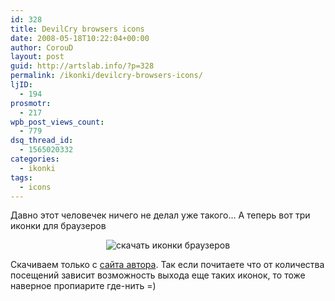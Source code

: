 ```yaml
---
id: 328
title: DevilCry browsers icons
date: 2008-05-18T10:22:04+00:00
author: CorouD
layout: post
guid: http://artslab.info/?p=328
permalink: /ikonki/devilcry-browsers-icons/
ljID:
  - 194
prosmotr:
  - 217
wpb_post_views_count:
  - 779
dsq_thread_id:
  - 1565020332
categories:
  - ikonki
tags:
  - icons
---
```

Давно этот человечек ничего не делал уже такого&#8230; А теперь вот три иконки для браузеров



<center>
  <img src="http://googledrive.com/host/0B9lHVSSSdxdxd0hjdUdmRzY3Tjg/myb_sm.jpg" alt="скачать иконки браузеров" />
</center>



Скачиваем только с [сайта автора](http://devilcry.org/?p=71). Так если почитаете что от количества посещений зависит возможность выхода еще таких иконок, то тоже наверное пропиарите где-нить =)